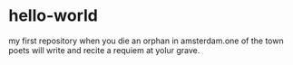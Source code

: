 # hello-world
my first repository
when you die an orphan in amsterdam.one of the town poets will write and recite 
a requiem at yolur grave.

